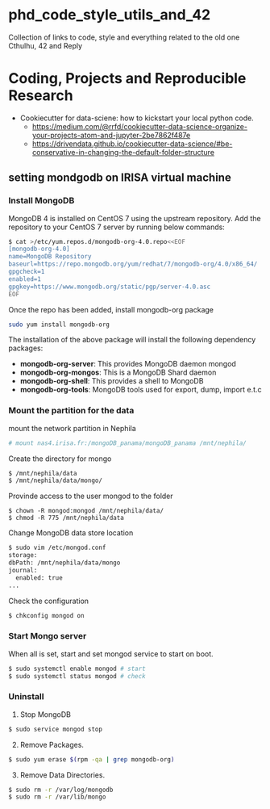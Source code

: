 # phd_code_style_utils_and_42
Collection of links to code, style and everything related to the old one Cthulhu, 42 and Reply

# Coding, Projects and Reproducible Research
- Cookiecutter for data-sciene: how to kickstart your local python code.
  - https://medium.com/@rrfd/cookiecutter-data-science-organize-your-projects-atom-and-jupyter-2be7862f487e
  - https://drivendata.github.io/cookiecutter-data-science/#be-conservative-in-changing-the-default-folder-structure
 
## setting mondgodb on IRISA virtual machine
### Install MongoDB
MongoDB 4 is installed on CentOS 7 using the upstream repository. Add the repository to your CentOS 7 server by running below commands:

```bash
$ cat >/etc/yum.repos.d/mongodb-org-4.0.repo<<EOF
[mongodb-org-4.0]
name=MongoDB Repository
baseurl=https://repo.mongodb.org/yum/redhat/7/mongodb-org/4.0/x86_64/
gpgcheck=1
enabled=1
gpgkey=https://www.mongodb.org/static/pgp/server-4.0.asc
EOF
```
Once the repo has been added, install mongodb-org package
```bash
sudo yum install mongodb-org
```
The installation of the above package will install the following dependency packages:
- **mongodb-org-server**: This provides MongoDB daemon mongod
- **mongodb-org-mongos**: This is a MongoDB Shard daemon
- **mongodb-org-shell**: This provides a shell to MongoDB
- **mongodb-org-tools**: MongoDB tools used for export, dump, import e.t.c

### Mount the partition for the data
mount the network partition in Nephila
```bash
# mount nas4.irisa.fr:/mongoDB_panama/mongoDB_panama /mnt/nephila/
```
Create the directory for mongo
```bash
$ /mnt/nephila/data
$ /mnt/nephila/data/mongo/
```
Provinde access to the user mongod to the folder
```
$ chown -R mongod:mongod /mnt/nephila/data/
$ chmod -R 775 /mnt/nephila/data
```
Change MongoDB data store location
```bash
$ sudo vim /etc/mongod.conf
storage:
dbPath: /mnt/nephila/data/mongo
journal:
  enabled: true
...
```
Check the configuration
```bash
$ chkconfig mongod on
```
### Start Mongo server
When all is set, start and set mongod service to start on boot.
```bash
$ sudo systemctl enable mongod # start
$ sudo systemctl status mongod # check
```
### Uninstall
1. Stop MongoDB
```bash
$ sudo service mongod stop
```
2. Remove Packages.
```bash
$ sudo yum erase $(rpm -qa | grep mongodb-org)
```
3. Remove Data Directories.
```bash
$ sudo rm -r /var/log/mongodb
$ sudo rm -r /var/lib/mongo
```
